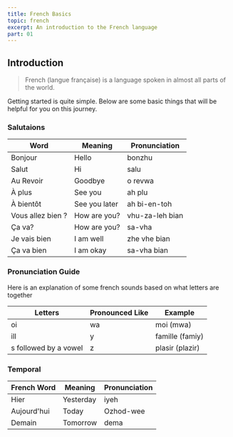```yaml
---
title: French Basics
topic: french
excerpt: An introduction to the French language
part: 01
---
```


## Introduction

> French (langue française) is a language spoken in almost all parts of the world.

Getting started is quite simple. Below are some basic things that will be helpful for you on this journey.

### Salutaions

| Word              | Meaning       | Pronunciation   |
| ----------------- | ------------- | --------------- |
| Bonjour           | Hello         | bonzhu          |
| Salut             | Hi            | salu            |
| Au Revoir         | Goodbye       | o revwa         |
| À plus            | See you       | ah plu          |
| À bientôt         | See you later | ah bi-en-toh    |
| Vous allez bien ? | How are you?  | vhu-za-leh bian |
| Ça va?            | How are you?  | sa-vha          |
| Je vais bien      | I am well     | zhe vhe bian    |
| Ça va bien        | I am okay     | sa-vha bian     |

### Pronunciation Guide

Here is an explanation of some french sounds based on what letters are together

| Letters               | Pronounced Like | Example         |
| --------------------- | --------------- | --------------- |
| oi                    | wa              | moi (mwa)       |
| ill                   | y               | famille (famiy) |
| s followed by a vowel | z               | plasir (plazir) |

### Temporal

| French Word | Meaning   | Pronunciation |
| ----------- | --------- | ------------- |
| Hier        | Yesterday | iyeh          |
| Aujourd'hui | Today     | Ozhod-wee     |
| Demain      | Tomorrow  | dema          |
